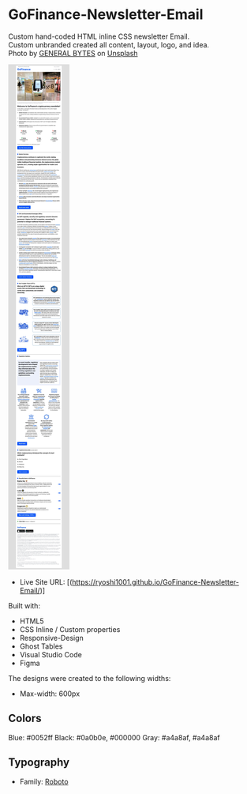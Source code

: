 # GoFinance-Newsletter-Email
Custom hand-coded HTML inline CSS newsletter Email.<br>
Custom unbranded created all content, layout, logo, and idea.<br> 
Photo by <a href="https://unsplash.com/de/@generalbytes?utm_content=creditCopyText&utm_medium=referral&utm_source=unsplash">GENERAL BYTES</a> on <a href="https://unsplash.com/de/fotos/ein-display-in-einem-geschaft-mit-einem-bitcoin-automaten-davor-n0TeMHrPJ38?utm_content=creditCopyText&utm_medium=referral&utm_source=unsplash">Unsplash</a>

![](email-preview.jpeg)

- Live Site URL: [(https://ryoshi1001.github.io/GoFinance-Newsletter-Email/)]

Built with:
- HTML5 
- CSS Inline / Custom properties
- Responsive-Design
- Ghost Tables
- Visual Studio Code
- Figma
  
The designs were created to the following widths:
- Max-width: 600px
  
## Colors
Blue: #0052ff
Black: #0a0b0e, #000000
Gray: #a4a8af, #a4a8af

## Typography
- Family: [Roboto]([https://fonts.google.com/specimen/Be+Vietnam+Pro](https://fonts.google.com/specimen/Roboto))

